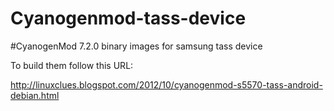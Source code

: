 Cyanogenmod-tass-device
=======================

#CyanogenMod 7.2.0 binary images for samsung tass device


To build them follow this URL: 

http://linuxclues.blogspot.com/2012/10/cyanogenmod-s5570-tass-android-debian.html
